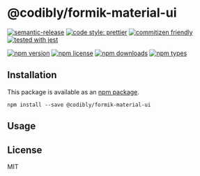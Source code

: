 # @codibly/formik-material-ui

[![semantic-release](https://img.shields.io/badge/%20%20%F0%9F%93%A6%F0%9F%9A%80-semantic--release-e10079.svg)](https://github.com/semantic-release/semantic-release)
[![code style: prettier](https://img.shields.io/badge/code_style-prettier-ff69b4.svg)](https://github.com/prettier/prettier)
[![commitizen friendly](https://img.shields.io/badge/commitizen-friendly-brightgreen.svg)](http://commitizen.github.io/cz-cli/)
[![tested with jest](https://img.shields.io/badge/tested_with-jest-99424f.svg)](https://github.com/facebook/jest)

[![npm version](https://img.shields.io/npm/v/@codibly/formik-material-ui.svg)](https://www.npmjs.com/package/@codibly/formik-material-ui)
[![npm license](https://img.shields.io/npm/l/@codibly/formik-material-ui.svg)](https://www.npmjs.com/package/@codibly/formik-material-ui)
[![npm downloads](https://img.shields.io/npm/dt/@codibly/formik-material-ui.svg)](https://www.npmjs.com/package/@codibly/formik-material-ui)
[![npm types](https://img.shields.io/npm/types/@codibly/formik-material-ui.svg)](https://www.npmjs.com/package/@codibly/formik-material-ui)

## Installation

This package is available as an [npm package](https://www.npmjs.com/package/@codibly/formik-material-ui).

```
npm install --save @codibly/formik-material-ui
```

## Usage

## License

MIT

